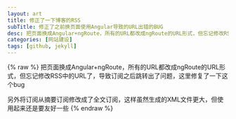 ```yaml
---
layout: art
title: 修正了一下博客的RSS
subTitle: 修正了之前换页面使用Angular导致的URL出错的BUG
desc: 把页面换成Angular+ngRoute，所有的URL都改成ngRoute的URL形式，但忘记修改RSS中的URL了，导致订阅之后跳转出了问题，这里修复了一下这个bug
categories: [网站建设]
tags: [github, jekyll]
---
```


{% raw %}
把页面换成Angular+ngRoute，所有的URL都改成ngRoute的URL形式，但忘记修改RSS中的URL了，导致订阅之后跳转出了问题，这里修复了一下这个bug

另外将订阅从摘要订阅修改成了全文订阅，这样虽然生成的XML文件更大，但使用起来还是要友好一些
{% endraw %}